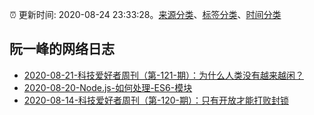 :alarm_clock: 更新时间: 2020-08-24 23:33:28。[来源分类](../README.md)、[标签分类](../TAGS.md)、[时间分类](../TIMELINE.md)

## 阮一峰的网络日志




- [2020-08-21-科技爱好者周刊（第-121-期）：为什么人类没有越来越闲？](http://www.ruanyifeng.com/blog/2020/08/weekly-issue-121.html) 
- [2020-08-20-Node.js-如何处理-ES6-模块](http://www.ruanyifeng.com/blog/2020/08/how-nodejs-use-es6-module.html) 
- [2020-08-14-科技爱好者周刊（第-120-期）：只有开放才能打败封锁](http://www.ruanyifeng.com/blog/2020/08/weekly-issue-120.html) 